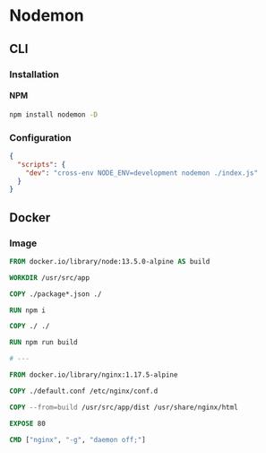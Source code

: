 # Nodemon

## CLI

### Installation

#### NPM

```sh
npm install nodemon -D
```

### Configuration

```json
{
  "scripts": {
    "dev": "cross-env NODE_ENV=development nodemon ./index.js"
  }
}
```

## Docker

### Image

```Dockerfile
FROM docker.io/library/node:13.5.0-alpine AS build

WORKDIR /usr/src/app

COPY ./package*.json ./

RUN npm i

COPY ./ ./

RUN npm run build

# ---

FROM docker.io/library/nginx:1.17.5-alpine

COPY ./default.conf /etc/nginx/conf.d

COPY --from=build /usr/src/app/dist /usr/share/nginx/html

EXPOSE 80

CMD ["nginx", "-g", "daemon off;"]
```
